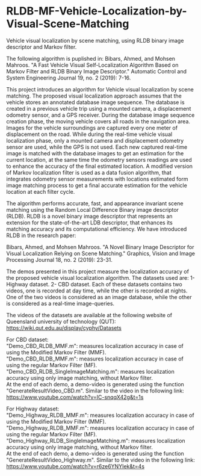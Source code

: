 # RLDB-MF-Vehicle-Localization-by-Visual-Scene-Matching

Vehicle visual localization by scene matching, using RLDB binary image descriptor and Markov filter.

The following algorithm is puplished in: Bibars, Ahmed, and Mohsen Mahroos. "A Fast Vehicle Visual Self-Localization Algorithm Based on
Markov Filter and RLDB Binary Image Descriptor." Automatic Control and System Engineering Journal 19, no. 2 (2019): 7-16.

This project introduces an algorithm for Vehicle visual localization by scene matching. The proposed visual localization approach assumes that the vehicle stores an annotated database image sequence. The database is created in a previous vehicle trip using a mounted camera, a displacement odometry sensor, and a GPS receiver. During the database image sequence creation phase, the moving vehicle covers all roads in the navigation area. Images for the vehicle surroundings are captured every one meter of displacement on the road. While during the real-time vehicle visual localization phase, only a mounted camera and displacement odometry sensor are used, while the GPS is not used. Each new captured real-time image is matched with the database images to get an estimation for the current location, at the same time the odometry sensors readings are used to enhance the accuracy of the final estimated location. A modified version of Markov localization filter is used as a data fusion algorithm, that integrates odometry sensor measurements with locations estimated form image matching process to get a final accurate estimation for the vehicle location at each filter cycle.

The algorithm performs accurate, fast, and appearance invariant scene matching using the Random Local Difference Binary image descriptor (RLDB). RLDB is a novel binary image descriptor that represents an extension for the state-of-the-art LDB descriptor, that enhances its matching accuracy and its computational efficiency. We have introduced RLDB in the research paper: 

Bibars, Ahmed, and Mohsen Mahroos. "A Novel Binary Image Descriptor for Visual Localization Relying on Scene Matching." Graphics, Vision and Image Processing Journal 18, no. 2 (2019): 23-31.

The demos presented in this project measure the localization accuracy of the proposed vehicle visual localization algorithm. The datasets used are: 1- Highway dataset. 2- CBD dataset. Each of these datasets contains two videos, one is recorded at day time, while the other is recorded at nights. One of the two videos is considered as an image database, while the other is considered as a real-time image-queries.

The videos of the datasets are available at the following website of Queensland university of technology (QUT): https://wiki.qut.edu.au/display/cyphy/Datasets

For CBD dataset:<br />
"Demo_CBD_RLDB_MMF.m": measures localization accuracy in case of using the Modified Markov Filter (MMF).<br />
"Demo_CBD_RLDB_MMF.m": measures localization accuracy in case of using the regular Markov Filter (MF).<br />
"Demo_CBD_RLDB_SingleImageMatching.m": measures localization accuracy using only image matching, without Markov filter.<br />
At the end of each demo, a demo-video is generated using the function "GenerateResultVideo_CBD.m". Similar to the video in the following link: https://www.youtube.com/watch?v=IC-snqqX42g&t=1s <br />

For Highway dataset:<br />
"Demo_Highway_RLDB_MMF.m": measures localization accuracy in case of using the Modified Markov Filter (MMF).<br />
"Demo_Highway_RLDB_MMF.m": measures localization accuracy in case of using the regular Markov Filter (MF).<br />
"Demo_Highway_RLDB_SingleImageMatching.m": measures localization accuracy using only image matching, without Markov filter.<br />
At the end of each demo, a demo-video is generated using the function "GenerateResultVideo_Highway.m". Similar to the video in the following link: https://www.youtube.com/watch?v=r6ze6YNYIek&t=4s <br />



